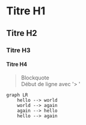 # <h1 class='titre'>Titre H1</h1>
## <h2 class='titre'>Titre H2</h2>
### <span class='titre'>Titre H3</span>
#### <span class='titre'>Titre H4</span>

> Blockquote  
> Début de ligne avec '> '


```mermaid
graph LR
    hello --> world
    world --> again
    again --> hello
    hello --> again
```